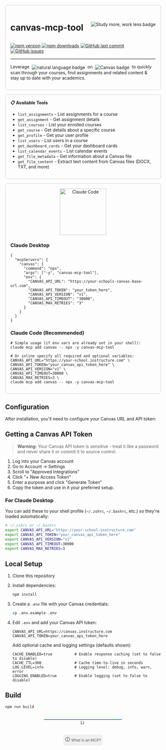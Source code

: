 <div style="border:1px solid #ccc; padding:1rem; border-radius:8px; margin:1em 0;">
  <div style="display:flex; justify-content:space-between; align-items:center;">
    <h1>canvas-mcp-tool</h1>
    <img src="https://img.shields.io/badge/Study%20more%2C%20Work%20less-blue?style=for-the-badge&logo=canvas" alt="Study more, work less badge"/>
  </div>
  <p>
    <a href="https://www.npmjs.com/package/canvas-mcp-tool"><img src="https://img.shields.io/npm/v/canvas-mcp-tool" alt="npm version"/></a>
    <a href="https://www.npmjs.com/package/canvas-mcp-tool"><img src="https://img.shields.io/npm/dm/canvas-mcp-tool" alt="npm downloads"/></a>
    <a href="https://github.com/jamubc/canvas-mcp-tool"><img src="https://img.shields.io/github/last-commit/jamubc/canvas-mcp-tool" alt="GitHub last commit"/></a>
    <a href="https://github.com/jamubc/canvas-mcp-tool/issues"><img src="https://img.shields.io/github/issues/jamubc/canvas-mcp-tool" alt="GitHub issues"/></a>
  </p>
  <hr style="border:none; border-top:1px solid #ccc; margin:1rem 0;" />
  <p>Leverage <img src="https://img.shields.io/badge/natural%20language-commands-blue?style=flat-square&logo=canvas&logoColor=white" alt="natural language badge" style="vertical-align:middle; margin:0 4px;"/> on <img src="https://img.shields.io/badge/Canvas-LMS-005A9C?style=flat-square&logo=canvas&logoColor=white" alt="Canvas badge" style="vertical-align:middle; margin:0 4px;"/> to quickly scan through your courses, find assignments and related content & stay up to date with your academics.</p>
</div>

<div style="border:1px solid #ccc; padding:1rem; border-radius:8px; margin:1em 0;">
  <strong>📋 Available Tools</strong>
  <ul>
    <li><code>list_assignments</code> - List assignments for a course</li>
    <li><code>get_assignment</code> - Get assignment details</li>
    <li><code>list_courses</code> - List your enrolled courses</li>
    <li><code>get_course</code> - Get details about a specific course</li>
    <li><code>get_profile</code> - Get your user profile</li>
    <li><code>list_users</code> - List users in a course</li>
    <li><code>get_dashboard_cards</code> - Get your dashboard cards</li>
    <li><code>list_calendar_events</code> - List calendar events</li>
    <li><code>get_file_metadata</code> - Get information about a Canvas file</li>
    <li><code>get_file_content</code> - Extract text content from Canvas files (DOCX, TXT, and more)</li>
  </ul>
</div>

<div style="border:1px solid #ccc; padding:1rem; border-radius:8px; margin:1em 0;">
  <div style="text-align:center; margin-bottom:1rem;">
    <img src="https://img.shields.io/badge/Claude_Code-555?logo=claude" alt="Claude Code" style="width:150px; height:auto;" />
  </div>

  <h3>Claude Desktop</h3>
  <pre><code class="language-json">{
  "mcpServers": {
    "canvas": {
      "command": "npx",
      "args": ["-y", "canvas-mcp-tool"],
      "env": {
        "CANVAS_API_URL": "https://your-schools-canvas-base-url.com",
        "CANVAS_API_TOKEN": "your_token_here",
        "CANVAS_API_VERSION": "v1",
        "CANVAS_API_TIMEOUT": "30000",
        "CANVAS_MAX_RETRIES": "3"
      }
    }
  }
}
</code></pre>

  <h3>Claude Code (Recommended)</h3>
  <pre><code class="language-bash"># Simple usage (if env vars are already set in your shell):
claude mcp add canvas -- npx -y canvas-mcp-tool
</code></pre>

  <pre><code class="language-bash"># Or inline specify all required and optional variables:
CANVAS_API_URL="https://your-school.instructure.com" \
CANVAS_API_TOKEN="your_canvas_api_token_here" \
CANVAS_API_VERSION="v1" \
CANVAS_API_TIMEOUT=30000 \
CANVAS_MAX_RETRIES=3 \
claude mcp add canvas -- npx -y canvas-mcp-tool
</code></pre>
</div>

## Configuration
After installation, you'll need to configure your Canvas URL and API token:

## Getting a Canvas API Token
> **Warning:** Your Canvas API token is sensitive - treat it like a password and never share it or commit it to source control.
1. Log into your Canvas account
2. Go to Account → Settings
3. Scroll to "Approved Integrations"
4. Click "+ New Access Token"
5. Enter a purpose and click "Generate Token"
6. Copy the token and use in it your preferred setup.

### For Claude Desktop

You can add these to your shell profile (`~/.zshrc`, `~/.bashrc`, etc.) so they're loaded automatically:

```bash
# ~/.zshrc or ~/.bashrc
export CANVAS_API_URL="https://your-school.instructure.com"
export CANVAS_API_TOKEN="your_canvas_api_token_here"
export CANVAS_API_VERSION="v1"
export CANVAS_API_TIMEOUT=30000
export CANVAS_MAX_RETRIES=3
```


## Local Setup

1. Clone this repository
2. Install dependencies:
   ```bash
   npm install
   ```

3. Create a `.env` file with your Canvas credentials:
   ```bash
   cp .env.example .env
   ```

4. Edit `.env` and add your Canvas API token:
   ```
   CANVAS_API_URL=https://canvas.instructure.com
   CANVAS_API_TOKEN=your_canvas_api_token_here
   ```
   Add optional cache and logging settings (defaults shown):
   ```
   CACHE_ENABLED=true          # Enable response caching (set to false to disable)
   CACHE_TTL=300               # Cache time-to-live in seconds
   LOG_LEVEL=info              # Logging level: debug, info, warn, error
   LOGGING_ENABLED=true        # Enable logging (set to false to disable)
   ```

## Build

```bash
npm run build
```


<div style="text-align:center; margin:2rem 0;">
  <hr style="border:none; height:2px; background:#007bff; margin:0 auto; width:50%;"/>
  <a href="LICENSE" style="text-decoration:none;">
    <img src="https://img.shields.io/badge/license-Apache%202.0%20%2B%20Commons--Clause-blue" style="vertical-align:middle; margin-right:4px; height:16px;" alt="License"/>
  </a>
</div>

<div align="center" style="margin-top:1rem;">
  <a href="https://www.anthropic.com/news/model-context-protocol" target="_blank" rel="noopener noreferrer"
     style="font-size:0.75rem; color:#555; background:#f0f0f0; padding:4px 6px; border-radius:4px; text-decoration:none; display:inline-flex; align-items:center;">
    <span style="margin-right:4px; font-size:1rem;">🛈</span> What is an MCP?
  </a>
</div>